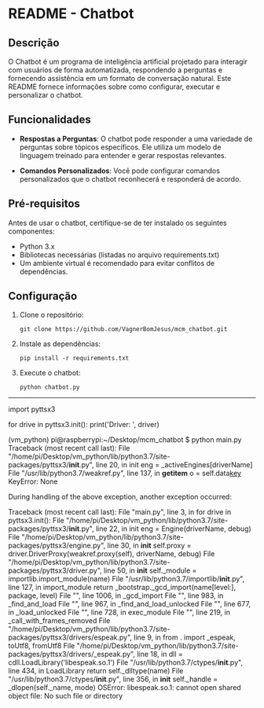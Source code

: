 # README - Chatbot

## Descrição
O Chatbot é um programa de inteligência artificial projetado para interagir com usuários de forma automatizada, respondendo a perguntas e fornecendo assistência em um formato de conversação natural. Este README fornece informações sobre como configurar, executar e personalizar o chatbot.

## Funcionalidades

- **Respostas a Perguntas**: O chatbot pode responder a uma variedade de perguntas sobre tópicos específicos. Ele utiliza um modelo de linguagem treinado para entender e gerar respostas relevantes.

- **Comandos Personalizados**: Você pode configurar comandos personalizados que o chatbot reconhecerá e responderá de acordo.

## Pré-requisitos

Antes de usar o chatbot, certifique-se de ter instalado os seguintes componentes:

- Python 3.x
- Bibliotecas necessárias (listadas no arquivo requirements.txt)
- Um ambiente virtual é recomendado para evitar conflitos de dependências.

## Configuração

1. Clone o repositório:
   ```
   git clone https://github.com/VagnerBomJesus/mcm_chatbot.git
   ```
   
2. Instale as dependências:
   ```
   pip install -r requirements.txt
   ```

3. Execute o chatbot:
   ```
   python chatbot.py
   ```



-------------------------------------------------
import pyttsx3

for drive in pyttsx3.init():
    print('Driver: ', driver)

(vm_python) pi@raspberrypi:~/Desktop/mcm_chatbot $ python main.py
Traceback (most recent call last):
  File "/home/pi/Desktop/vm_python/lib/python3.7/site-packages/pyttsx3/__init__.py", line 20, in init
    eng = _activeEngines[driverName]
  File "/usr/lib/python3.7/weakref.py", line 137, in __getitem__
    o = self.data[key]()
KeyError: None

During handling of the above exception, another exception occurred:

Traceback (most recent call last):
  File "main.py", line 3, in <module>
    for drive in pyttsx3.init():
  File "/home/pi/Desktop/vm_python/lib/python3.7/site-packages/pyttsx3/__init__.py", line 22, in init
    eng = Engine(driverName, debug)
  File "/home/pi/Desktop/vm_python/lib/python3.7/site-packages/pyttsx3/engine.py", line 30, in __init__
    self.proxy = driver.DriverProxy(weakref.proxy(self), driverName, debug)
  File "/home/pi/Desktop/vm_python/lib/python3.7/site-packages/pyttsx3/driver.py", line 50, in __init__
    self._module = importlib.import_module(name)
  File "/usr/lib/python3.7/importlib/__init__.py", line 127, in import_module
    return _bootstrap._gcd_import(name[level:], package, level)
  File "<frozen importlib._bootstrap>", line 1006, in _gcd_import
  File "<frozen importlib._bootstrap>", line 983, in _find_and_load
  File "<frozen importlib._bootstrap>", line 967, in _find_and_load_unlocked
  File "<frozen importlib._bootstrap>", line 677, in _load_unlocked
  File "<frozen importlib._bootstrap_external>", line 728, in exec_module
  File "<frozen importlib._bootstrap>", line 219, in _call_with_frames_removed
  File "/home/pi/Desktop/vm_python/lib/python3.7/site-packages/pyttsx3/drivers/espeak.py", line 9, in <module>
    from . import _espeak, toUtf8, fromUtf8
  File "/home/pi/Desktop/vm_python/lib/python3.7/site-packages/pyttsx3/drivers/_espeak.py", line 18, in <module>
    dll = cdll.LoadLibrary('libespeak.so.1')
  File "/usr/lib/python3.7/ctypes/__init__.py", line 434, in LoadLibrary
    return self._dlltype(name)
  File "/usr/lib/python3.7/ctypes/__init__.py", line 356, in __init__
    self._handle = _dlopen(self._name, mode)
OSError: libespeak.so.1: cannot open shared object file: No such file or directory

